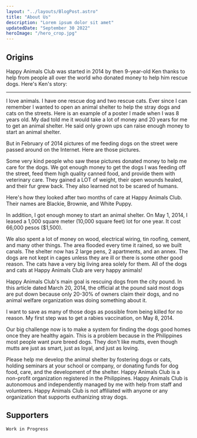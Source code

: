 ```yaml
---
layout: "../layouts/BlogPost.astro"
title: "About Us"
description: "Lorem ipsum dolor sit amet"
updatedDate: "September 30 2022"
heroImage: "/hero_crop.jpg"
---
```


## Origins

Happy Animals Club was started in 2014 by then 9-year-old Ken thanks to help from people all over the world who donated money to help him rescue dogs. Here's Ken's story:

---

I love animals. I have one rescue dog and two rescue cats. Ever since I can remember I wanted to open an animal shelter to help the stray dogs and cats on the streets. Here is an example of a poster I made when I was 8 years old. My dad told me it would take a lot of money and 20 years for me to get an animal shelter. He said only grown ups can raise enough money to start an animal shelter.

But in February of 2014 pictures of me feeding dogs on the street were passed around on the Internet. Here are those pictures.

<!-- TODO: add pics -->

Some very kind people who saw these pictures donated money to help me care for the dogs. We got enough money to get the dogs I was feeding off the street, feed them high quality canned food, and provide them with veterinary care. They gained a LOT of weight, their open wounds healed, and their fur grew back. They also learned not to be scared of humans.

Here's how they looked after two months of care at Happy Animals Club. Their names are Blackie, Brownie, and White Puppy.

<!-- TODO: add pics -->

In addition, I got enough money to start an animal shelter. On May 1, 2014, I leased a 1,000 square meter (10,000 square feet) lot for one year. It cost 66,000 pesos ($1,500).

<!-- TODO: add pics -->

We also spent a lot of money on wood, electrical wiring, tin roofing, cement, and many other things. The area flooded every time it rained, so we built canals. The shelter now has 2 large pens, 2 apartments, and an annex. The dogs are not kept in cages unless they are ill or there is some other good reason. The cats have a very big living area solely for them. All of the dogs and cats at Happy Animals Club are very happy animals!

<!-- TODO: add pics -->

Happy Animals Club's main goal is rescuing dogs from the city pound. In this article dated March 20, 2014, the official at the pound said most dogs are put down because only 20-30% of owners claim their dogs, and no animal welfare organization was doing something about it.

<!-- TODO: add pics -->

I want to save as many of those dogs as possible from being killed for no reason. My first step was to get a rabies vaccination, on May 8, 2014.

<!-- TODO: add pics -->

Our big challenge now is to make a system for finding the dogs good homes once they are healthy again. This is a problem because in the Philippines most people want pure breed dogs. They don't like mutts, even though mutts are just as smart, just as loyal, and just as loving.

Please help me develop the animal shelter by fostering dogs or cats, holding seminars at your school or company, or donating funds for dog food, care, and the development of the shelter. Happy Animals Club is a non-profit organization registered in the Philippines. Happy Animals Club is autonomous and independently managed by me with help from staff and volunteers. Happy Animals Club is not affiliated with anyone or any organization that supports euthanizing stray dogs.

<!-- TODO: add pics -->

## Supporters

<!-- TODO: add pics -->

`Work in Progress`
